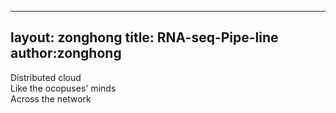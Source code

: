  ---
 layout: zonghong
 title: RNA-seq-Pipe-line
 author:zonghong
 ---

 Distributed cloud <br>
 Like the ocopuses' minds <br>
 Across the network <br>

